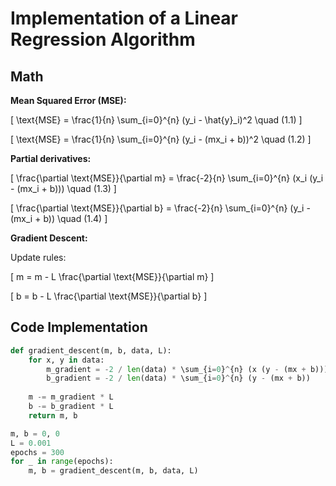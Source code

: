 # Implementation of a Linear Regression Algorithm

## Math

**Mean Squared Error (MSE):**

\[
\text{MSE} = \frac{1}{n} \sum_{i=0}^{n} (y_i - \hat{y}_i)^2 \quad (1.1)
\]

\[
\text{MSE} = \frac{1}{n} \sum_{i=0}^{n} (y_i - (mx_i + b))^2 \quad (1.2)
\]

**Partial derivatives:**

\[
\frac{\partial \text{MSE}}{\partial m} = \frac{-2}{n} \sum_{i=0}^{n} (x_i (y_i - (mx_i + b))) \quad (1.3)
\]

\[
\frac{\partial \text{MSE}}{\partial b} = \frac{-2}{n} \sum_{i=0}^{n} (y_i - (mx_i + b)) \quad (1.4)
\]

**Gradient Descent:**

Update rules:

\[
m = m - L \frac{\partial \text{MSE}}{\partial m}
\]

\[
b = b - L \frac{\partial \text{MSE}}{\partial b}
\]

## Code Implementation

```python
def gradient_descent(m, b, data, L):
    for x, y in data:
        m_gradient = -2 / len(data) * \sum_{i=0}^{n} (x (y - (mx + b)))
        b_gradient = -2 / len(data) * \sum_{i=0}^{n} (y - (mx + b))
        
    m -= m_gradient * L
    b -= b_gradient * L
    return m, b

m, b = 0, 0
L = 0.001
epochs = 300
for _ in range(epochs):
    m, b = gradient_descent(m, b, data, L)
